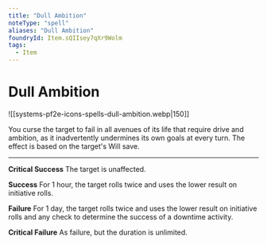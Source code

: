 ```yaml
---
title: "Dull Ambition"
noteType: "spell"
aliases: "Dull Ambition"
foundryId: Item.sQIIsey7qXr9Wolm
tags:
  - Item
---
```


# Dull Ambition
![[systems-pf2e-icons-spells-dull-ambition.webp|150]]

You curse the target to fail in all avenues of its life that require drive and ambition, as it inadvertently undermines its own goals at every turn. The effect is based on the target's Will save.

* * *

**Critical Success** The target is unaffected.

**Success** For 1 hour, the target rolls twice and uses the lower result on initiative rolls.

**Failure** For 1 day, the target rolls twice and uses the lower result on initiative rolls and any check to determine the success of a downtime activity.

**Critical Failure** As failure, but the duration is unlimited.

